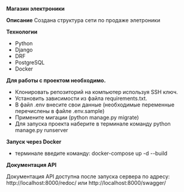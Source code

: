 **Магазин электроники**

**Описание**
Создана структура сети по продаже элетроники


**Технологии**

- Python
- Django
- DRF
- PostgreSQL
- Docker

**Для работы с проектом необходимо.**  
- Клонировать репозиторий на компьютер используя SSH ключ.
- Установить зависимости из файла requirements.txt.
- В файл .env внесите свои данные (необходимые переменные перечислены в файле .env.sample)
- Примените мигации (python manage.py migrate)
- Для запуска проекта наберите в терминале команду python manage.py runserver


**Запуск через Docker**
- терминале введите команду: docker-compose up -d --build

**Документация API**

Документация API доступна после запуска сервера по адресу: http://localhost:8000/redoc/ или http://localhost:8000/swagger/
